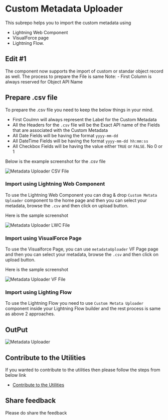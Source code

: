 # Custom Metadata Uploader

This subrepo helps you to import the custom metadata using 
- Lightning Web Component
- VisualForce page
- Lightning Flow.

## Edit #1

The component now supports the import of custom or standar object record as well.
The process to prepare the File is same
Note: - First Column is always reserved for Object API Name
## Prepare .csv file

To prepare the .csv file you need to keep the below things in your mind.

- First Coulmn will always represent the Label for the Custom Metadata
- All the Headers for the `.csv` file will be the Exact API name of the Fields that are associated with the Custom Metadata
- All Date Fields will be having the format `yyyy-mm-dd`
- All DateTime Fields will be having the format `yyyy-mm-dd hh:mm:ss`
- All Checkbox Fields will be having the value either `TRUE` or `FALSE`. No 0 or 1

Below is the example screenshot for the .csv file

![Metadata Uploader CSV File](https://github.com/amitastreait/Salesforce-Short-Hands/blob/master/images/csv.PNG)

### Import using Lightning Web Component
To use the Lightning Web Component you can drag & drop `Custom Metata Uploader` component to the home page and then you can select your metadata, browse the `.csv` and then click on upload button.

Here is the sample screenshot

![Metadata Uploader LWC File](https://github.com/amitastreait/Salesforce-Short-Hands/blob/master/images/lwcfile.PNG)

### Import using VisualForce Page
To use the Visualforce Page, you can use `metadataUploader` VF Page page and then you can select your metadata, browse the `.csv` and then click on upload button.

Here is the sample screenshot

![Metadata Uploader VF File](https://github.com/amitastreait/Salesforce-Short-Hands/blob/master/images/vffile.PNG)

### Import using Lighting Flow

To use the Lightning Flow you need to use `Custom Metata Uploader` component inside your Lightning Flow builder and the rest process is same as above 2 approaches.


## OutPut

![Metadata Uploader](https://github.com/amitastreait/Salesforce-Short-Hands/blob/master/images/result.PNG)

## Contribute to the Utilities
If you wanted to contribute to the utilities then please follow the steps from below link
- [Contribute to the Utilities](https://github.com/amitastreait/Salesforce-Short-Hands)

## Share feedback
Please do share the feedback